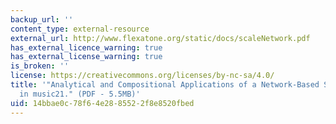 ```yaml
---
backup_url: ''
content_type: external-resource
external_url: http://www.flexatone.org/static/docs/scaleNetwork.pdf
has_external_licence_warning: true
has_external_license_warning: true
is_broken: ''
license: https://creativecommons.org/licenses/by-nc-sa/4.0/
title: '"Analytical and Compositional Applications of a Network-Based Scale Model
  in music21." (PDF - 5.5MB)'
uid: 14bbae0c-78f6-4e28-8552-2f8e8520fbed
---
```

